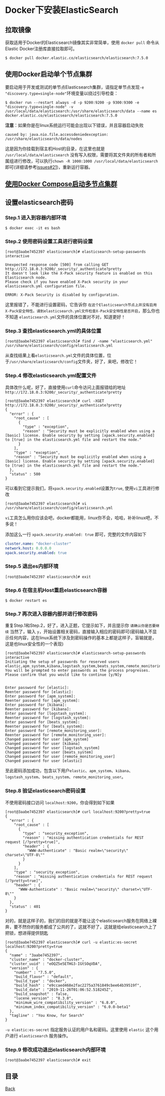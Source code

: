 # Docker下安装ElasticSearch

## 拉取镜像

获取适用于Docker的Elasticsearch镜像其实非常简单，使用 `docker pull` 命令从Elastic Docker注册库直接拉取即可。

```shell
$ docker pull docker.elastic.co/elasticsearch/elasticsearch:7.5.0
```

## 使用Docker启动单个节点集群

要启动用于开发或测试的单节点Elasticsearch集群，请指定单节点发现`-e "discovery.type=single-node"`环境变量以绕过引导检查：

```shell
$ docker run --restart always -d -p 9200:9200 -p 9300:9300 -e "discovery.type=single-node" -v /usr/local/data/elasticsearch:/usr/share/elasticsearch/data --name es docker.elastic.co/elasticsearch/elasticsearch:7.5.0
```

**注意**：如果你是在linux系统运行可能会出现以下错误，并且容器启动失败

```shell
caused by: java.nio.file.accessdeniedexception: /usr/share/elasticsearch/data/nodes
```

这是因为你挂载到宿主机Host的目录，在这里也就是 `/usr/local/data/elasticsearch` 没有写入权限，需要将其文件夹的所有者和所属组进行修改，可以执行`chown -R 1000:1000 /usr/local/data/elasticsearch`即可(详细请参考[issues#21](https://github.com/elastic/elasticsearch-docker/issues/21))，重新运行容器。

## [使用Docker Compose启动多节点集群](https://www.elastic.co/guide/en/elasticsearch/reference/current/docker.html#docker-compose-file)


## 设置elasticsearch密码

### Step.1 进入到容器内部环境

```shell
$ docker exec -it es bash
```

### Step.2 使用密码设置工具进行密码设置

```shell
[root@3aabe7452397 elasticsearch]# elasticsearch-setup-passwords interactive
                                   
Unexpected response code [500] from calling GET http://172.18.0.3:9200/_security/_authenticate?pretty
It doesn't look like the X-Pack security feature is enabled on this Elasticsearch node.
Please check if you have enabled X-Pack security in your elasticsearch.yml configuration file.

ERROR: X-Pack Security is disabled by configuration.
```

这里报错了，不能进行设置密码，它告诉你 `在这个Elasticsearch节点上并没有启用X-Pack安全特性。请到elasticsearch.yml文件检查X-Pack安全特性是否开启`，那么你也不知道 `elasticsearch.yml`文件的具体位置对不对，知道更好！

### Step.3 查找elasticsearch.yml的具体位置

```shell
[root@3aabe7452397 elasticsearch]# find / -name "elasticsearch.yml"
/usr/share/elasticsearch/config/elasticsearch.yml
```

从查找结果上看`elasticsearch.yml`文件的具体位置，位于`/usr/share/elasticsearch/config`文件夹，好了，来吧，修改它！

### Step.4 修改elasticsearch.yml配置文件

具体改什么呢，好了，直接使用`curl`命令访问上面报错给的地址`http://172.18.0.3:9200/_security/_authenticate?pretty`

```shell
[root@3aabe7452397 elasticsearch]# curl -XGET http://172.18.0.3:9200/_security/_authenticate?pretty
{
  "error" : {
    "root_cause" : [
      {
        "type" : "exception",
        "reason" : "Security must be explicitly enabled when using a [basic] license. Enable security by setting [xpack.security.enabled] to [true] in the elasticsearch.yml file and restart the node."
      }
    ],
    "type" : "exception",
    "reason" : "Security must be explicitly enabled when using a [basic] license. Enable security by setting [xpack.security.enabled] to [true] in the elasticsearch.yml file and restart the node."
  },
  "status" : 500
}
```

可以看到它提示我们，将`xpack.security.enabled`设置为`true`, 使用`vi`工具进行修改

```shell
[root@3aabe7452397 elasticsearch]# vi /usr/share/elasticsearch/config/elasticsearch.yml
```

`vi`工具怎么用你应该会吧，docker都能用，linux你不会，哈哈，补补linux吧，不多说！

添加这么一行 `xpack.security.enabled: true` 即可，完整的文件内容如下

```yaml
cluster.name: "docker-cluster"
network.host: 0.0.0.0
xpack.security.enabled: true
```

### Step.5 退出es内部环境

```shell
[root@3aabe7452397 elasticsearch]# exit
```

### Step.6 在宿主机Host重启elasticsearch容器

```shell
$ docker restart es
```

### Step.7 再次进入容器内部并进行修改密码

重复Step.1和Step.2，好了，进入正题，它提示如下，并且提示你 `请确认你是否要继续` 当然了，输入 `y`，开始设置相关密码，直接输入相应的密码即可(密码输入不显示任何内容，这在linux系统下涉及到密码操作的基本上都是这样子，盲输就是，这是也linux安全性的一个表现)

```shell
[root@3aabe7452397 elasticsearch]# elasticsearch-setup-passwords interactive
Initiating the setup of passwords for reserved users elastic,apm_system,kibana,logstash_system,beats_system,remote_monitoring_user.
You will be prompted to enter passwords as the process progresses.
Please confirm that you would like to continue [y/N]y


Enter password for [elastic]: 
Reenter password for [elastic]: 
Enter password for [apm_system]: 
Reenter password for [apm_system]: 
Enter password for [kibana]: 
Reenter password for [kibana]: 
Enter password for [logstash_system]: 
Reenter password for [logstash_system]: 
Enter password for [beats_system]: 
Reenter password for [beats_system]: 
Enter password for [remote_monitoring_user]: 
Reenter password for [remote_monitoring_user]: 
Changed password for user [apm_system]
Changed password for user [kibana]
Changed password for user [logstash_system]
Changed password for user [beats_system]
Changed password for user [remote_monitoring_user]
Changed password for user [elastic]
```

至此密码添加成功，包含以下用户`elastic`、`apm_system`、`kibana`、`logstash_system`、`beats_system`、`remote_monitoring_user`。

### Step.8 验证elasticsearch密码设置

不使用密码接口访问 `localhost:9200`，你会得到如下如果

```shell
[root@3aabe7452397 elasticsearch]# curl localhost:9200?pretty=true
{
  "error" : {
    "root_cause" : [
      {
        "type" : "security_exception",
        "reason" : "missing authentication credentials for REST request [/?pretty=true]",
        "header" : {
          "WWW-Authenticate" : "Basic realm=\"security\" charset=\"UTF-8\""
        }
      }
    ],
    "type" : "security_exception",
    "reason" : "missing authentication credentials for REST request [/?pretty=true]",
    "header" : {
      "WWW-Authenticate" : "Basic realm=\"security\" charset=\"UTF-8\""
    }
  },
  "status" : 401
}
```

对的，就是这样子的，我们的目的就是不能让这个elasticsearch服务在网络上裸奔，要不然你的服务都成了公共的了，这就不好了，这就是给elasticsearch上了把锁，想进得提供钥匙

```shell
[root@3aabe7452397 elasticsearch]# curl -u elastic:es-secret localhost:9200?pretty=true
{
  "name" : "3aabe7452397",
  "cluster_name" : "docker-cluster",
  "cluster_uuid" : "eOQZ5e5ETHG3-IGtSOqVDA",
  "version" : {
    "number" : "7.5.0",
    "build_flavor" : "default",
    "build_type" : "docker",
    "build_hash" : "e9ccaed468e2fac2275a3761849cbee64b39519f",
    "build_date" : "2019-11-26T01:06:52.518245Z",
    "build_snapshot" : false,
    "lucene_version" : "8.3.0",
    "minimum_wire_compatibility_version" : "6.8.0",
    "minimum_index_compatibility_version" : "6.0.0-beta1"
  },
  "tagline" : "You Know, for Search"
}
```

`-u elastic:es-secret` 指定服务认证的用户名和密码。这里使用 `elastic` 这个用户进行 `elasticsearch` 服务操作。

### Step.9 修改成功退出elasticsearch内部环境

```shell
[root@3aabe7452397 elasticsearch]# exit
```


## 目录
[Back](../../README.md)